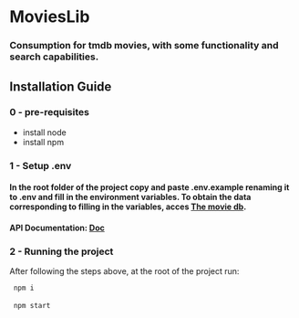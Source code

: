 # MoviesLib

### Consumption for tmdb movies, with some functionality and search capabilities.

## Installation Guide

### 0 - pre-requisites
- install node
- install npm

### 1 - Setup .env

####  In the root folder of the project copy and paste .env.example renaming it to .env and fill in the environment variables. To obtain the data corresponding to filling in the variables, acces <a href="https://www.themoviedb.org/login?to=read_me&redirect=%2Freference%2Fintro%2Fgetting-started" target="_blank">The movie db</a>.

#### API Documentation: <a href="https://developer.themoviedb.org/docs" target="_blank">Doc</a>

### 2 - Running the project

After following the steps above, at the root of the project run:

<code>  npm i</code> </br> </br>
<code>  npm start</code>
